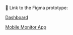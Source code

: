 :iphone: Link to the Figma prototype:

[Dashboard](https://www.figma.com/proto/2IgBJD8xzPYUQsibwKqplg/BugSolver?node-id=0-1&t=NZIzghUPB14tYiao-1)

[Mobile Monitor App](https://www.figma.com/proto/2IgBJD8xzPYUQsibwKqplg/BugSolver?page-id=1%3A2&node-id=150-189&p=f&viewport=942%2C214%2C0.18&t=hMxA2yB2u3zvRd1J-1&scaling=scale-down&content-scaling=fixed&starting-point-node-id=150%3A189&show-proto-sidebar=1)
